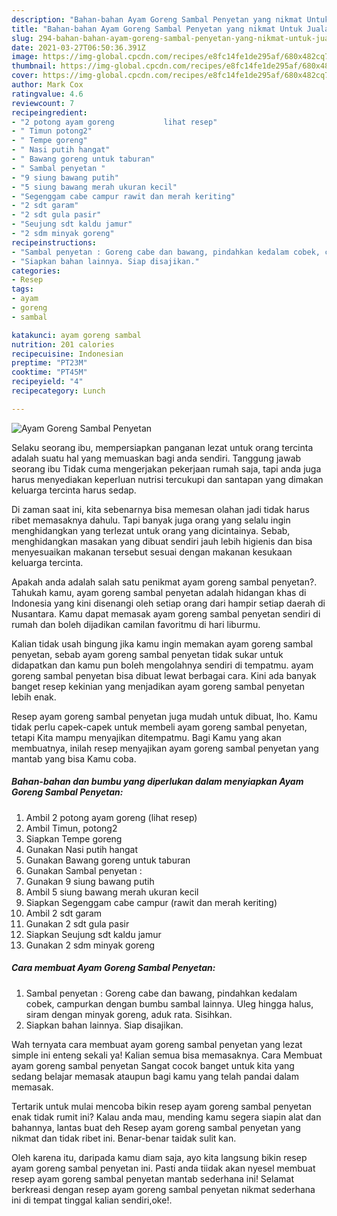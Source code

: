 ```yaml
---
description: "Bahan-bahan Ayam Goreng Sambal Penyetan yang nikmat Untuk Jualan"
title: "Bahan-bahan Ayam Goreng Sambal Penyetan yang nikmat Untuk Jualan"
slug: 294-bahan-bahan-ayam-goreng-sambal-penyetan-yang-nikmat-untuk-jualan
date: 2021-03-27T06:50:36.391Z
image: https://img-global.cpcdn.com/recipes/e8fc14fe1de295af/680x482cq70/ayam-goreng-sambal-penyetan-foto-resep-utama.jpg
thumbnail: https://img-global.cpcdn.com/recipes/e8fc14fe1de295af/680x482cq70/ayam-goreng-sambal-penyetan-foto-resep-utama.jpg
cover: https://img-global.cpcdn.com/recipes/e8fc14fe1de295af/680x482cq70/ayam-goreng-sambal-penyetan-foto-resep-utama.jpg
author: Mark Cox
ratingvalue: 4.6
reviewcount: 7
recipeingredient:
- "2 potong ayam goreng           lihat resep"
- " Timun potong2"
- " Tempe goreng"
- " Nasi putih hangat"
- " Bawang goreng untuk taburan"
- " Sambal penyetan "
- "9 siung bawang putih"
- "5 siung bawang merah ukuran kecil"
- "Segenggam cabe campur rawit dan merah keriting"
- "2 sdt garam"
- "2 sdt gula pasir"
- "Seujung sdt kaldu jamur"
- "2 sdm minyak goreng"
recipeinstructions:
- "Sambal penyetan : Goreng cabe dan bawang, pindahkan kedalam cobek, campurkan dengan bumbu sambal lainnya. Uleg hingga halus, siram dengan minyak goreng, aduk rata. Sisihkan."
- "Siapkan bahan lainnya. Siap disajikan."
categories:
- Resep
tags:
- ayam
- goreng
- sambal

katakunci: ayam goreng sambal 
nutrition: 201 calories
recipecuisine: Indonesian
preptime: "PT23M"
cooktime: "PT45M"
recipeyield: "4"
recipecategory: Lunch

---
```



![Ayam Goreng Sambal Penyetan](https://img-global.cpcdn.com/recipes/e8fc14fe1de295af/680x482cq70/ayam-goreng-sambal-penyetan-foto-resep-utama.jpg)

Selaku seorang ibu, mempersiapkan panganan lezat untuk orang tercinta adalah suatu hal yang memuaskan bagi anda sendiri. Tanggung jawab seorang ibu Tidak cuma mengerjakan pekerjaan rumah saja, tapi anda juga harus menyediakan keperluan nutrisi tercukupi dan santapan yang dimakan keluarga tercinta harus sedap.

Di zaman  saat ini, kita sebenarnya bisa memesan olahan jadi tidak harus ribet memasaknya dahulu. Tapi banyak juga orang yang selalu ingin menghidangkan yang terlezat untuk orang yang dicintainya. Sebab, menghidangkan masakan yang dibuat sendiri jauh lebih higienis dan bisa menyesuaikan makanan tersebut sesuai dengan makanan kesukaan keluarga tercinta. 



Apakah anda adalah salah satu penikmat ayam goreng sambal penyetan?. Tahukah kamu, ayam goreng sambal penyetan adalah hidangan khas di Indonesia yang kini disenangi oleh setiap orang dari hampir setiap daerah di Nusantara. Kamu dapat memasak ayam goreng sambal penyetan sendiri di rumah dan boleh dijadikan camilan favoritmu di hari liburmu.

Kalian tidak usah bingung jika kamu ingin memakan ayam goreng sambal penyetan, sebab ayam goreng sambal penyetan tidak sukar untuk didapatkan dan kamu pun boleh mengolahnya sendiri di tempatmu. ayam goreng sambal penyetan bisa dibuat lewat berbagai cara. Kini ada banyak banget resep kekinian yang menjadikan ayam goreng sambal penyetan lebih enak.

Resep ayam goreng sambal penyetan juga mudah untuk dibuat, lho. Kamu tidak perlu capek-capek untuk membeli ayam goreng sambal penyetan, tetapi Kita mampu menyajikan ditempatmu. Bagi Kamu yang akan membuatnya, inilah resep menyajikan ayam goreng sambal penyetan yang mantab yang bisa Kamu coba.

<!--inarticleads1-->

##### Bahan-bahan dan bumbu yang diperlukan dalam menyiapkan Ayam Goreng Sambal Penyetan:

1. Ambil 2 potong ayam goreng           (lihat resep)
1. Ambil  Timun, potong2
1. Siapkan  Tempe goreng
1. Gunakan  Nasi putih hangat
1. Gunakan  Bawang goreng untuk taburan
1. Gunakan  Sambal penyetan :
1. Gunakan 9 siung bawang putih
1. Ambil 5 siung bawang merah ukuran kecil
1. Siapkan Segenggam cabe campur (rawit dan merah keriting)
1. Ambil 2 sdt garam
1. Gunakan 2 sdt gula pasir
1. Siapkan Seujung sdt kaldu jamur
1. Gunakan 2 sdm minyak goreng




<!--inarticleads2-->

##### Cara membuat Ayam Goreng Sambal Penyetan:

1. Sambal penyetan : Goreng cabe dan bawang, pindahkan kedalam cobek, campurkan dengan bumbu sambal lainnya. Uleg hingga halus, siram dengan minyak goreng, aduk rata. Sisihkan.
1. Siapkan bahan lainnya. Siap disajikan.




Wah ternyata cara membuat ayam goreng sambal penyetan yang lezat simple ini enteng sekali ya! Kalian semua bisa memasaknya. Cara Membuat ayam goreng sambal penyetan Sangat cocok banget untuk kita yang sedang belajar memasak ataupun bagi kamu yang telah pandai dalam memasak.

Tertarik untuk mulai mencoba bikin resep ayam goreng sambal penyetan enak tidak rumit ini? Kalau anda mau, mending kamu segera siapin alat dan bahannya, lantas buat deh Resep ayam goreng sambal penyetan yang nikmat dan tidak ribet ini. Benar-benar taidak sulit kan. 

Oleh karena itu, daripada kamu diam saja, ayo kita langsung bikin resep ayam goreng sambal penyetan ini. Pasti anda tiidak akan nyesel membuat resep ayam goreng sambal penyetan mantab sederhana ini! Selamat berkreasi dengan resep ayam goreng sambal penyetan nikmat sederhana ini di tempat tinggal kalian sendiri,oke!.

